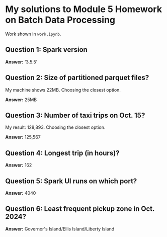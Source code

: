 # My solutions to Module 5 Homework on Batch Data Processing

Work shown in `work.ipynb`.

## Question 1: Spark version

**Answer:** '3.5.5'


## Question 2: Size of partitioned parquet files?

My machine shows 22MB. Choosing the closest option.

**Answer:** 25MB


## Question 3: Number of taxi trips on Oct. 15?

My result: 128,893. Choosing the closest option.

**Answer:** 125,567


## Question 4: Longest trip (in hours)?

**Answer:** 162

## Question 5: Spark UI runs on which port?

**Answer:** 4040


## Question 6: Least frequent pickup zone in Oct. 2024?

**Answer:** Governor's Island/Ellis Island/Liberty Island